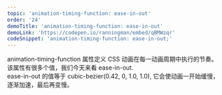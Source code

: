 ```yaml
---
topic: 'animation-timing-function: ease-in-out'
order: '24'
demoTitle: 'animation-timing-function: ease-in-out'
demoLink: 'https://codepen.io/ranningman/embed/qBMWzqr'
codeSnippet: 'animation-timing-function: ease-in-out;'
---
```


animation-timing-function 属性定义 CSS 动画在每一动画周期中执行的节奏。  
该属性有很多个值，我们今天来看 ease-in-out.  
ease-in-out 的值等于 cubic-bezier(0.42, 0, 1.0, 1.0), 它会使动画一开始缓慢，逐渐加速，最后再变慢。
